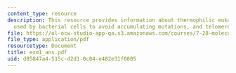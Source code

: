 ```yaml
---
content_type: resource
description: This resource provides information about thermophilic eukaryote, mechanisms
  used by bacterial cells to avoid accumulating mutations, and telomere replication.
file: https://ol-ocw-studio-app-qa.s3.amazonaws.com/courses/7-28-molecular-biology-spring-2005/d85847a4515cd2d10c04e482e31f0805_exm1_ans.pdf
file_type: application/pdf
resourcetype: Document
title: exm1_ans.pdf
uid: d85847a4-515c-d2d1-0c04-e482e31f0805
---
```

